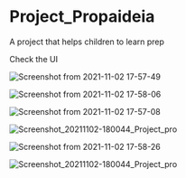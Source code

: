 # Project_Propaideia
A project that helps children to learn prep

Check the UI


![Screenshot from 2021-11-02 17-57-49](https://user-images.githubusercontent.com/36454034/140101000-6823ad6d-04ba-4931-aefb-b53ea11b3fd1.png)

![Screenshot from 2021-11-02 17-58-06](https://user-images.githubusercontent.com/36454034/140101114-d136fd2f-8401-49b2-b46d-003f7ee10d7c.png)


![Screenshot from 2021-11-02 17-57-08](https://user-images.githubusercontent.com/36454034/140101176-41d3c126-c494-4052-bbc7-47d66e78e57e.png)



![Screenshot_20211102-180044_Project_pro](https://user-images.githubusercontent.com/36454034/140101247-4e9796a5-b4b5-458d-b2cc-85e70e92c336.jpg)

![Screenshot from 2021-11-02 17-58-26](https://user-images.githubusercontent.com/36454034/140101305-73877c2e-bbb9-4b2f-96d4-7d4086d81d6f.png)

![Screenshot_20211102-180044_Project_pro](https://user-images.githubusercontent.com/36454034/140101365-52b9669f-f7a2-4d57-a2d1-55da1bc960f2.jpg)
